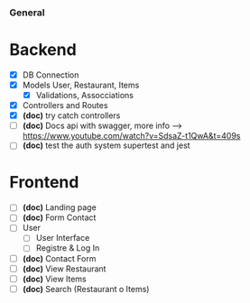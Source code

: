 ### General

# Backend
- [x] DB Connection
- [x] Models User, Restaurant, Items
  - [x] Validations, Assocciations
- [x]  Controllers and Routes
- [x] **(doc)** try catch controllers
- [ ] **(doc)** Docs api with swagger, more info --> https://www.youtube.com/watch?v=SdsaZ-t1QwA&t=409s
- [ ] **(doc)** test the auth system supertest and jest

# Frontend
- [ ] **(doc)** Landing page 
- [ ] **(doc)** Form Contact
- [ ] User
  - [ ] User Interface
  - [ ] Registre & Log In
- [ ] **(doc)** Contact Form
- [ ] **(doc)** View Restaurant
- [ ] **(doc)** View Items
- [ ] **(doc)** Search (Restaurant o Items) 
